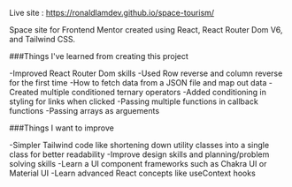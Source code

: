 Live site : https://ronaldlamdev.github.io/space-tourism/

Space site for Frontend Mentor created using React, React Router Dom V6, and Tailwind CSS.

###Things I've learned from creating this project

-Improved React Router Dom skills
-Used Row reverse and column reverse for the first time
-How to fetch data from a JSON file and map out data 
-Created multiple conditioned ternary operators
-Added conditioning in styling for links when clicked
-Passing multiple functions in callback functions
-Passing arrays as arguements

###Things I want to improve

-Simpler Tailwind code like shortening down utility classes into a single class for better readability
-Improve design skills and planning/problem solving skills
-Learn a UI component frameworks such as Chakra UI or Material UI
-Learn advanced React concepts like useContext hooks
